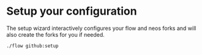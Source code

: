 # Setup your configuration

The setup wizard interactively configures your flow and neos forks and will also create the forks for you if needed.

	./flow github:setup
